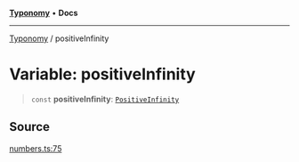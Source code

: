 [**Typonomy**](../README.md) • **Docs**

***

[Typonomy](../globals.md) / positiveInfinity

# Variable: positiveInfinity

> `const` **positiveInfinity**: [`PositiveInfinity`](../type-aliases/PositiveInfinity.md)

## Source

[numbers.ts:75](https://github.com/softcraft-development/typonomy/blob/d8b6722e8f9213512ecbf239a27330f22316ef6d/src/numbers.ts#L75)
